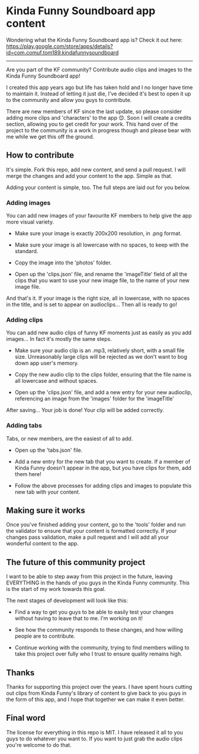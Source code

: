 # Kinda Funny Soundboard app content

Wondering what the Kinda Funny Soundboard app is? Check it out here: https://play.google.com/store/apps/details?id=com.comuf.tom189.kindafunnysoundboard

--------------------------------

Are you part of the KF community? Contribute audio clips and images to the Kinda Funny Soundboard app!

I created this app years ago but life has taken hold and I no longer have time to maintain it. Instead of letting it just die, I've decided it's best to open it up to the community and allow you guys to contribute.

There are new members of KF since the last update, so please consider adding more clips and 'characters' to the app 😊. Soon I will create a credits section, allowing you to get credit for your work. This hand over of the project to the community is a work in progress though and please bear with me while we get this off the ground.

## How to contribute

It's simple. Fork this repo, add new content, and send a pull request. I will merge the changes and add your content to the app. Simple as that.

Adding your content is simple, too. The full steps are laid out for you below.

### Adding images

You can add new images of your favourite KF members to help give the app more visual variety.

* Make sure your image is exactly 200x200 resolution, in .png format.

* Make sure your image is all lowercase with no spaces, to keep with the standard.

* Copy the image into the 'photos' folder.

* Open up the 'clips.json' file, and rename the 'imageTitle' field of all the clips that you want to use your new image file, to the name of your new image file.

And that's it. If your image is the right size, all in lowercase, with no spaces in the title, and is set to appear on audioclips... Then all is ready to go!

### Adding clips

You can add new audio clips of funny KF moments just as easily as you add images... In fact it's mostly the same steps.

* Make sure your audio clip is an .mp3, relatively short, with a small file size. Unreasonably large clips will be rejected as we don't want to bog down app user's memory.

* Copy the new audio clip to the clips folder, ensuring that the file name is all lowercase and without spaces.

* Open up the 'clips.json' file, and add a new entry for your new audioclip, referencing an image from the 'images' folder for the 'imageTitle'

After saving... Your job is done! Your clip will be added correctly.

### Adding tabs

Tabs, or new members, are the easiest of all to add.

* Open up the 'tabs.json' file.

* Add a new entry for the new tab that you want to create. If a member of Kinda Funny doesn't appear in the app, but you have clips for them, add them here!

* Follow the above processes for adding clips and images to populate this new tab with your content.

## Making sure it works

Once you've finished adding your content, go to the 'tools' folder and run the validator to ensure that your content is formatted correctly. If your changes pass validation, make a pull request and I will add all your wonderful content to the app.

## The future of this community project

I want to be able to step away from this project in the future, leaving EVERYTHING in the hands of you guys in the Kinda Funny community. This is the start of my work towards this goal.

The next stages of development will look like this:

* Find a way to get you guys to be able to easily test your changes without having to leave that to me. I'm working on it!

* See how the community responds to these changes, and how willing people are to contribute.

* Continue working with the community, trying to find members willing to take this project over fully who I trust to ensure quality remains high.

## Thanks

Thanks for supporting this project over the years. I have spent hours cutting out clips from Kinda Funny's library of content to give back to you guys in the form of this app, and I hope that together we can make it even better.

## Final word

The license for everything in this repo is MIT. I have released it all to you guys to do whatever you want to. If you want to just grab the audio clips you're welcome to do that.
